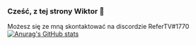 ### Cześć, z tej strony Wiktor 👋
Możesz się ze mną skontaktować na discordzie ReferTV#1770
[![Anurag's GitHub stats](https://github-readme-stats.vercel.app/api?username=ReferTV)](https://github.com/anuraghazra/github-readme-stats)

<!--
**ReferTV/ReferTV** is a ✨ _special_ ✨ repository because its `README.md` (this file) appears on your GitHub profile.

Here are some ideas to get you started:

- 🔭 I’m currently working on ...
- 🌱 I’m currently learning ...
- 👯 I’m looking to collaborate on ...
- 🤔 I’m looking for help with ...
- 💬 Ask me about ...
- 📫 How to reach me: ...
- 😄 Pronouns: ...
- ⚡ Fun fact: ...
-->
